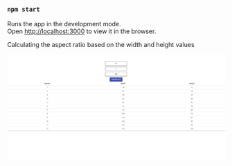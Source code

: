 ### `npm start`

Runs the app in the development mode.\
Open [http://localhost:3000](http://localhost:3000) to view it in the browser.

Calculating the aspect ratio based on the width and height values

![alt text](https://github.com/smozhevsky/aspect-ratio-calculate/blob/master/src/img/preview.jpg "calculate")
